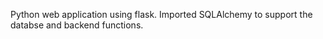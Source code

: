 Python web application using flask. Imported SQLAlchemy to support the databse and backend functions.
